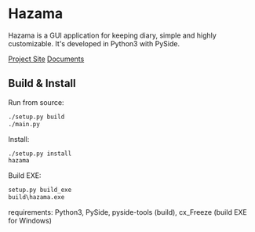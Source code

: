Hazama
======
Hazama is a GUI application for keeping diary, simple and highly customizable. It's developed in Python3 with PySide.

[Project Site](http://krrr.github.io/hazama) [Documents](https://github.com/krrr/Hazama/wiki)

Build & Install
---
Run from source:
```sh
./setup.py build
./main.py
```
Install:
```sh
./setup.py install
hazama
```
Build EXE:
```cmd
setup.py build_exe
build\hazama.exe
```
requirements: Python3, PySide, pyside-tools (build), cx_Freeze (build EXE for Windows)
